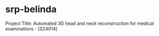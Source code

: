 # srp-belinda
Project Title: Automated 3D head and neck reconstruction for medical examinations - [S24014]
